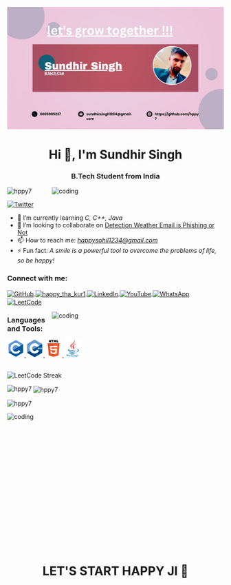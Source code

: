 ![Logo](https://github.com/hppy7/hppy7/blob/main/WhatsApp%20Image%202025-02-02%20at%2022.33.01_b0216ee6.jpg?raw=true)
<h1 align="center">Hi 👋, I'm Sundhir Singh</h1>
<h3 align="center">B.Tech Student from India</h3>

<img align="right" alt="coding" width="400" src="https://i.pinimg.com/originals/19/b2/8c/19b28c8372aaec65623f7ee7332e74be.gif">

<p align="left"> 
  <img src="https://komarev.com/ghpvc/?username=hppy7&label=Profile%20views&color=0e75b6&style=flat" alt="hppy7" /> 
</p>

<p align="left"> 
  <a href="https://twitter.com/" target="blank">
    <img src="https://img.shields.io/twitter/follow/?logo=twitter&style=for-the-badge" alt="Twitter" />
  </a> 
</p>

- 🌱 I’m currently learning *C, C++, Java*
- 👯 I’m looking to collaborate on [Detection Weather Email is Phishing or Not](https://github.com/hppy7/hppy-7.git)
- 📫 How to reach me: *happysohil1234@gmail.com*
- ⚡ Fun fact: *A smile is a powerful tool to overcome the problems of life, so be happy!*

<h3 align="left">Connect with me:</h3>
<p align="left">
  <a href="https://github.com/hppy7" target="blank">
    <img align="center" src="https://raw.githubusercontent.com/rahuldkjain/github-profile-readme-generator/master/src/images/icons/Social/github.svg" alt="GitHub" height="30" width="40" />
  </a>
  <a href="https://instagram.com/happy_tha_kur1" target="blank">
    <img align="center" src="https://raw.githubusercontent.com/rahuldkjain/github-profile-readme-generator/master/src/images/icons/Social/instagram.svg" alt="happy_tha_kur1" height="30" width="40" />
  </a>
  <a href="https://www.linkedin.com/in/sundhirsingh/" target="blank">
    <img align="center" src="https://raw.githubusercontent.com/rahuldkjain/github-profile-readme-generator/master/src/images/icons/Social/linkedin.svg" alt="LinkedIn" height="30" width="40" />
  </a>
  <a href="https://youtube.com/@nothing.12357" target="blank">
    <img align="center" src="https://raw.githubusercontent.com/rahuldkjain/github-profile-readme-generator/master/src/images/icons/Social/youtube.svg" alt="YouTube" height="30" width="40" />
  </a>
  <a href="https://wa.me/6005905237" target="blank">
    <img align="center" src="https://img.shields.io/badge/WhatsApp-6005905237-green?style=for-the-badge&logo=whatsapp" alt="WhatsApp" height="30" width="120" />
  </a>
  <a href="https://leetcode.com/u/Sundhir01/" target="blank">
    <img align="center" src="https://img.shields.io/badge/LeetCode--green?style=for-the-badge&logo=leetcode" alt="LeetCode" height="30" width="120" />
  </a>
</p>

<img align="right" alt="coding" width="400" src="https://encrypted-tbn0.gstatic.com/images?q=tbn:ANd9GcTJsKZVppBhshJBN6_RHp9luylwz4eQO4I8Tg&s">

<h3 align="left">Languages and Tools:</h3>
<p align="left"> 
  <a href="https://www.cprogramming.com/" target="_blank" rel="noreferrer"> 
    <img src="https://raw.githubusercontent.com/devicons/devicon/master/icons/c/c-original.svg" alt="C" width="40" height="40"/> 
  </a> 
  <a href="https://www.w3schools.com/cpp/" target="_blank" rel="noreferrer"> 
    <img src="https://raw.githubusercontent.com/devicons/devicon/master/icons/cplusplus/cplusplus-original.svg" alt="C++" width="40" height="40"/> 
  </a> 
  <a href="https://www.w3.org/html/" target="_blank" rel="noreferrer"> 
    <img src="https://raw.githubusercontent.com/devicons/devicon/master/icons/html5/html5-original-wordmark.svg" alt="HTML5" width="40" height="40"/> 
  </a> 
  <a href="https://www.java.com" target="_blank" rel="noreferrer"> 
    <img src="https://raw.githubusercontent.com/devicons/devicon/master/icons/java/java-original.svg" alt="Java" width="40" height="40"/> 
  </a> 
</p>

<!-- LeetCode streak card below tools -->
<br>
<img src="https://leetcard.jacoblin.cool/Sundhir01?theme=light&ext=heatmap" alt="LeetCode Streak" />

<p>
  <img align="left" src="https://github-readme-stats.vercel.app/api/top-langs?username=hppy7&show_icons=true&locale=en&layout=compact" alt="hppy7" />
</p>

<p>&nbsp;<img align="center" src="https://github-readme-stats.vercel.app/api?username=hppy7&show_icons=true&locale=en" alt="hppy7" /></p>

<p><img align="center" src="https://github-readme-streak-stats.herokuapp.com/?user=hppy7&" alt="hppy7" /></p> 

<img align="right" alt="coding" width="100%" height="350" src="https://static.vecteezy.com/system/resources/thumbnails/035/096/897/small_2x/hand-shake-silhouette-2-vector.jpg">

<h1 align="center">LET'S START HAPPY JI 👋</h1>
